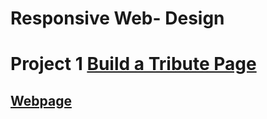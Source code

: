 # Responsive Web- Design
# Project 1 [Build a Tribute Page](https://www.freecodecamp.org/learn/responsive-web-design/responsive-web-design-projects/build-a-tribute-page)

## [Webpage](https://mohamedelfal.github.io/freecodecamp-Responsive-Web-Design/1-Build-a-Tribute-Page/)
